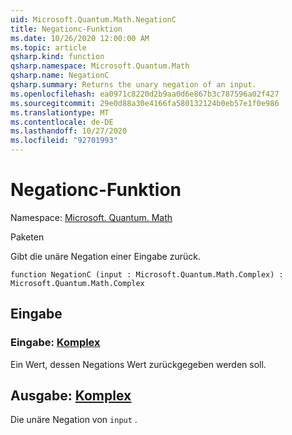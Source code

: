 ```yaml
---
uid: Microsoft.Quantum.Math.NegationC
title: Negationc-Funktion
ms.date: 10/26/2020 12:00:00 AM
ms.topic: article
qsharp.kind: function
qsharp.namespace: Microsoft.Quantum.Math
qsharp.name: NegationC
qsharp.summary: Returns the unary negation of an input.
ms.openlocfilehash: ea0971c8220d2b9aa0d6e867b3c787596a02f427
ms.sourcegitcommit: 29e0d88a30e4166fa580132124b0eb57e1f0e986
ms.translationtype: MT
ms.contentlocale: de-DE
ms.lasthandoff: 10/27/2020
ms.locfileid: "92701993"
---
```

# <a name="negationc-function"></a>Negationc-Funktion

Namespace: [Microsoft. Quantum. Math](xref:Microsoft.Quantum.Math)

Paketen [](https://nuget.org/packages/)


Gibt die unäre Negation einer Eingabe zurück.

```qsharp
function NegationC (input : Microsoft.Quantum.Math.Complex) : Microsoft.Quantum.Math.Complex
```


## <a name="input"></a>Eingabe

### <a name="input--complex"></a>Eingabe: [Komplex](xref:Microsoft.Quantum.Math.Complex)

Ein Wert, dessen Negations Wert zurückgegeben werden soll.



## <a name="output--complex"></a>Ausgabe: [Komplex](xref:Microsoft.Quantum.Math.Complex)

Die unäre Negation von `input` .